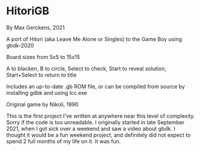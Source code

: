 # HitoriGB
By Max Gerckens, 2021

A port of Hitori (aka Leave Me Alone or Singles) to the Game Boy using gbdk-2020

Board sizes from 5x5 to 15x15

A to blacken, B to circle, Select to check, Start to reveal solution, Start+Select to return to title

Includes an up-to-date .gb ROM file, or can be compiled from source by installing gdbk and using lcc.exe 

Original game by Nikoli, 1990

This is the first project I've written at anywhere near this level of complexity. Sorry if the code is too unreadable. I originally started in late September 2021, when I got sick over a weekend and saw a video about gbdk. I thought it would be a fun weekend project, and definitely did not expect to spend 2 full months of my life on it. It was fun.
